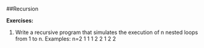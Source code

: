 ##Recursion

**Exercises:**
01. Write a recursive program that simulates the execution of n nested loops from 1 to n. Examples:
 n=2
 1 1
 1 2
 2 1
 2 2
